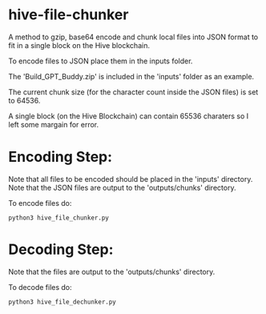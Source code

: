 # hive-file-chunker
A method to gzip, base64 encode and chunk local files into JSON format to fit in a single block on the Hive blockchain.

To encode files to JSON place them in the inputs folder.

The 'Build_GPT_Buddy.zip' is included in the 'inputs' folder as an example.

The current chunk size (for the character count inside the JSON files) is set to 64536.

A single block (on the Hive Blockchain) can contain 65536 charaters so I left some margain for error.

# Encoding Step:

Note that all files to be encoded should be placed in the 'inputs' directory.
Note that the JSON files are output to the 'outputs/chunks' directory.

To encode files do:

~~~
python3 hive_file_chunker.py
~~~

# Decoding Step:

Note that the  files are output to the 'outputs/chunks' directory.

To decode files do:

~~~
python3 hive_file_dechunker.py
~~~
